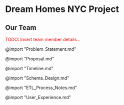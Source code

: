 # Dream Homes NYC Project

## Our Team

<span style="color: red;">TODO: Insert team member details...</span>

@import "Problem_Statement.md"

@import "Proposal.md"

@import "Timeline.md"

@import "Schema_Design.md"

@import "ETL_Process_Notes.md"

@import "User_Experience.md"

